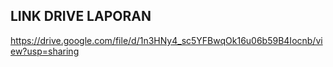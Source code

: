 ## LINK DRIVE LAPORAN
https://drive.google.com/file/d/1n3HNy4_sc5YFBwqOk16u06b59B4Iocnb/view?usp=sharing 